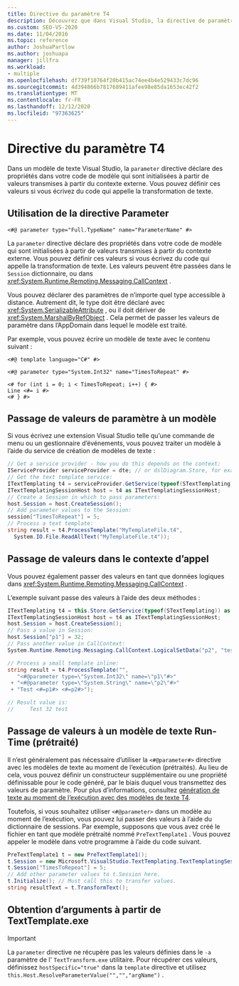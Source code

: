 ```yaml
---
title: Directive du paramètre T4
description: Découvrez que dans Visual Studio, la directive de paramètre déclare des propriétés dans votre code de modèle qui sont initialisées à partir de valeurs transmises à partir du contexte externe.
ms.custom: SEO-VS-2020
ms.date: 11/04/2016
ms.topic: reference
author: JoshuaPartlow
ms.author: joshuapa
manager: jillfra
ms.workload:
- multiple
ms.openlocfilehash: df739f10764f20b415ac74ee4b4e529433c7dc96
ms.sourcegitcommit: 4d394866b7817689411afee98e85da1653ec42f2
ms.translationtype: MT
ms.contentlocale: fr-FR
ms.lasthandoff: 12/12/2020
ms.locfileid: "97363625"
---
```

# <a name="t4-parameter-directive"></a>Directive du paramètre T4

Dans un modèle de texte Visual Studio, la `parameter` directive déclare des propriétés dans votre code de modèle qui sont initialisées à partir de valeurs transmises à partir du contexte externe. Vous pouvez définir ces valeurs si vous écrivez du code qui appelle la transformation de texte.

## <a name="using-the-parameter-directive"></a>Utilisation de la directive Parameter

```
<#@ parameter type="Full.TypeName" name="ParameterName" #>
```

 La `parameter` directive déclare des propriétés dans votre code de modèle qui sont initialisées à partir de valeurs transmises à partir du contexte externe. Vous pouvez définir ces valeurs si vous écrivez du code qui appelle la transformation de texte. Les valeurs peuvent être passées dans le `Session` dictionnaire, ou dans <xref:System.Runtime.Remoting.Messaging.CallContext> .

 Vous pouvez déclarer des paramètres de n’importe quel type accessible à distance. Autrement dit, le type doit être déclaré avec <xref:System.SerializableAttribute> , ou il doit dériver de <xref:System.MarshalByRefObject> . Cela permet de passer les valeurs de paramètre dans l’AppDomain dans lequel le modèle est traité.

 Par exemple, vous pouvez écrire un modèle de texte avec le contenu suivant :

```
<#@ template language="C#" #>

<#@ parameter type="System.Int32" name="TimesToRepeat" #>

<# for (int i = 0; i < TimesToRepeat; i++) { #>
Line <#= i #>
<# } #>
```

## <a name="passing-parameter-values-to-a-template"></a>Passage de valeurs de paramètre à un modèle
 Si vous écrivez une extension Visual Studio telle qu’une commande de menu ou un gestionnaire d’événements, vous pouvez traiter un modèle à l’aide du service de création de modèles de texte :

```csharp
// Get a service provider - how you do this depends on the context:
IServiceProvider serviceProvider = dte; // or dslDiagram.Store, for example
// Get the text template service:
ITextTemplating t4 = serviceProvider.GetService(typeof(STextTemplating)) as ITextTemplating;
ITextTemplatingSessionHost host = t4 as ITextTemplatingSessionHost;
// Create a Session in which to pass parameters:
host.Session = host.CreateSession();
// Add parameter values to the Session:
session["TimesToRepeat"] = 5;
// Process a text template:
string result = t4.ProcessTemplate("MyTemplateFile.t4",
  System.IO.File.ReadAllText("MyTemplateFile.t4"));
```

## <a name="passing-values-in-the-call-context"></a>Passage de valeurs dans le contexte d’appel
 Vous pouvez également passer des valeurs en tant que données logiques dans <xref:System.Runtime.Remoting.Messaging.CallContext> .

 L’exemple suivant passe des valeurs à l’aide des deux méthodes :

```csharp
ITextTemplating t4 = this.Store.GetService(typeof(STextTemplating)) as ITextTemplating;
ITextTemplatingSessionHost host = t4 as ITextTemplatingSessionHost;
host.Session = host.CreateSession();
// Pass a value in Session:
host.Session["p1"] = 32;
// Pass another value in CallContext:
System.Runtime.Remoting.Messaging.CallContext.LogicalSetData("p2", "test");

// Process a small template inline:
string result = t4.ProcessTemplate("",
   "<#@parameter type=\"System.Int32\" name=\"p1\"#>"
 + "<#@parameter type=\"System.String\" name=\"p2\"#>"
 + "Test <#=p1#> <#=p2#>");

// Result value is:
//     Test 32 test
```

## <a name="passing-values-to-a-run-time-preprocessed-text-template"></a>Passage de valeurs à un modèle de texte Run-Time (prétraité)
 Il n’est généralement pas nécessaire d’utiliser la `<#@parameter#>` directive avec les modèles de texte au moment de l’exécution (prétraités). Au lieu de cela, vous pouvez définir un constructeur supplémentaire ou une propriété définissable pour le code généré, par le biais duquel vous transmettez des valeurs de paramètre. Pour plus d’informations, consultez [génération de texte au moment de l’exécution avec des modèles de texte T4](../modeling/run-time-text-generation-with-t4-text-templates.md).

 Toutefois, si vous souhaitez utiliser `<#@parameter>` dans un modèle au moment de l’exécution, vous pouvez lui passer des valeurs à l’aide du dictionnaire de sessions. Par exemple, supposons que vous avez créé le fichier en tant que modèle prétraité nommé `PreTextTemplate1` . Vous pouvez appeler le modèle dans votre programme à l’aide du code suivant.

```csharp
PreTextTemplate1 t = new PreTextTemplate1();
t.Session = new Microsoft.VisualStudio.TextTemplating.TextTemplatingSession();
t.Session["TimesToRepeat"] = 5;
// Add other parameter values to t.Session here.
t.Initialize(); // Must call this to transfer values.
string resultText = t.TransformText();
```

## <a name="obtaining-arguments-from-texttemplateexe"></a>Obtention d’arguments à partir de TextTemplate.exe

> [!IMPORTANT]
> La `parameter` directive ne récupère pas les valeurs définies dans le `-a` paramètre de l' `TextTransform.exe` utilitaire. Pour récupérer ces valeurs, définissez `hostSpecific="true"` dans la `template` directive et utilisez `this.Host.ResolveParameterValue("","","argName")` .
